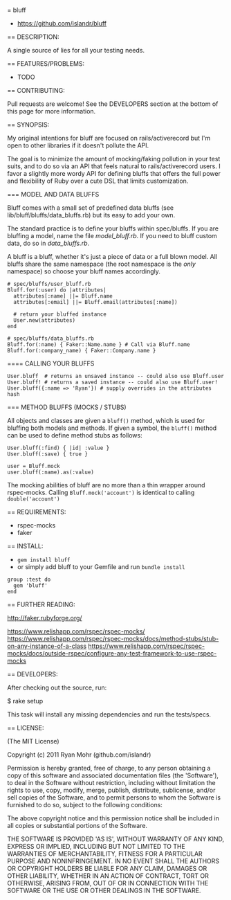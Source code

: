 = bluff

* https://github.com/islandr/bluff

== DESCRIPTION:

A single source of lies for all your testing needs.

== FEATURES/PROBLEMS:

* TODO

== CONTRIBUTING:

Pull requests are welcome!  See the DEVELOPERS section at the bottom of this page for more information.

== SYNOPSIS:

My original intentions for bluff are focused on rails/activerecord but I'm open
to other libraries if it doesn't pollute the API.

The goal is to minimize the amount of mocking/faking pollution in your test suits,
and to do so via an API that feels natural to rails/activerecord users.  I favor
a slightly more wordy API for defining bluffs that offers the full power and flexibility
of Ruby over a cute DSL that limits customization.

=== MODEL AND DATA BLUFFS

Bluff comes with a small set of predefined data bluffs (see lib/bluff/bluffs/data_bluffs.rb) 
but its easy to add your own.

The standard practice is to define your bluffs within spec/bluffs.  If you are
bluffing a model, name the file *_model_\_bluff.rb*.  If you need to bluff custom
data, do so in *data_bluffs.rb*.

A bluff is a bluff, whether it's just a piece of data or a full blown model.  All bluffs
share the same namespace (the root namespace is the *only* namespace) so choose your bluff 
names accordingly.

```
# spec/bluffs/user_bluff.rb
Bluff.for(:user) do |attributes|
  attributes[:name] ||= Bluff.name
  attributes[:email] ||= Bluff.email(attributes[:name])
  
  # return your bluffed instance
  User.new(attributes)
end

# spec/bluffs/data_bluffs.rb
Bluff.for(:name) { Faker::Name.name } # Call via Bluff.name
Bluff.for(:company_name) { Faker::Company.name }
```

==== CALLING YOUR BLUFFS
```
User.bluff  # returns an unsaved instance -- could also use Bluff.user
User.bluff! # returns a saved instance -- could also use Bluff.user!
User.bluff({:name => 'Ryan'}) # supply overrides in the attributes hash
```

=== METHOD BLUFFS (MOCKS / STUBS)

All objects and classes are given a `bluff()` method, which is
used for bluffing both models and methods.  If given a symbol, the 
`bluff()` method can be used to define method stubs as follows:

```
User.bluff(:find) { |id| :value }
User.bluff(:save) { true }

user = Bluff.mock
user.bluff(:name).as(:value)
```

The mocking abilities of bluff are no more than a thin wrapper around
rspec-mocks.  Calling `Bluff.mock('account')` is identical to calling `double('account')`

== REQUIREMENTS:

* rspec-mocks
* faker

== INSTALL:

* `gem install bluff`
* or simply add bluff to your Gemfile and run `bundle install`

```
group :test do
  gem 'bluff'
end
```

== FURTHER READING:

http://faker.rubyforge.org/

https://www.relishapp.com/rspec/rspec-mocks/
https://www.relishapp.com/rspec/rspec-mocks/docs/method-stubs/stub-on-any-instance-of-a-class
https://www.relishapp.com/rspec/rspec-mocks/docs/outside-rspec/configure-any-test-framework-to-use-rspec-mocks

== DEVELOPERS:

After checking out the source, run:

  $ rake setup

This task will install any missing dependencies and run the tests/specs.

== LICENSE:

(The MIT License)

Copyright (c) 2011 Ryan Mohr (github.com/islandr)

Permission is hereby granted, free of charge, to any person obtaining
a copy of this software and associated documentation files (the
'Software'), to deal in the Software without restriction, including
without limitation the rights to use, copy, modify, merge, publish,
distribute, sublicense, and/or sell copies of the Software, and to
permit persons to whom the Software is furnished to do so, subject to
the following conditions:

The above copyright notice and this permission notice shall be
included in all copies or substantial portions of the Software.

THE SOFTWARE IS PROVIDED 'AS IS', WITHOUT WARRANTY OF ANY KIND,
EXPRESS OR IMPLIED, INCLUDING BUT NOT LIMITED TO THE WARRANTIES OF
MERCHANTABILITY, FITNESS FOR A PARTICULAR PURPOSE AND NONINFRINGEMENT.
IN NO EVENT SHALL THE AUTHORS OR COPYRIGHT HOLDERS BE LIABLE FOR ANY
CLAIM, DAMAGES OR OTHER LIABILITY, WHETHER IN AN ACTION OF CONTRACT,
TORT OR OTHERWISE, ARISING FROM, OUT OF OR IN CONNECTION WITH THE
SOFTWARE OR THE USE OR OTHER DEALINGS IN THE SOFTWARE.
